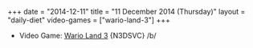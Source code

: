 +++
date = "2014-12-11"
title = "11 December 2014 (Thursday)"
layout = "daily-diet"
video-games = ["wario-land-3"]
+++

<ul>
<li class="entry Video Game">Video Game: <a href="/video-games/wario-land-3">Wario Land 3</a> {N3DSVC} /b/</li>
</ul>